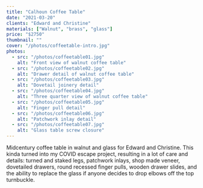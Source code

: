 ```yaml
---
title: "Calhoun Coffee Table"
date: "2021-03-20"
clients: "Edward and Christine"
materials: ["Walnut", "brass", "glass"]
price: "$2750"
thumbnail: ""
cover: "/photos/coffeetable-intro.jpg"
photos:
  - src: "/photos/coffeetable01.jpg"
    alt: "Front view of walnut coffee table"
  - src: "/photos/coffeetable02.jpg"
    alt: "Drawer detail of walnut coffee table"
  - src: "/photos/coffeetable03.jpg"
    alt: "Dovetail joinery detail"
  - src: "/photos/coffeetable04.jpg"
    alt: "Three quarter view of walnut coffee table"
  - src: "/photos/coffeetable05.jpg"
    alt: "Finger pull detail"
  - src: "/photos/coffeetable06.jpg"
    alt: "Patchwork inlay detail"
  - src: "/photos/coffeetable07.jpg"
    alt: "Glass table screw closure"
---
```


Midcentury coffee table in walnut and glass for Edward and Christine. This kinda turned into my
COVID escape project, resulting in a lot of care and details: turned and staked legs, patchwork
inlays, shop made veneer, dovetailed drawers, round recessed finger pulls, wooden drawer slides,
and the ability to replace the glass if anyone decides to drop elbows off the top turnbuckle.
